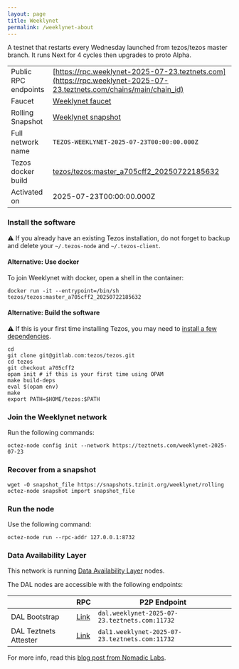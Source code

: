 ```yaml
---
layout: page
title: Weeklynet
permalink: /weeklynet-about
---
```


A testnet that restarts every Wednesday launched from tezos/tezos master branch. It runs Next for 4 cycles then upgrades to proto Alpha.

| | |
|-------|---------------------|
| Public RPC endpoints | [https://rpc.weeklynet-2025-07-23.teztnets.com](https://rpc.weeklynet-2025-07-23.teztnets.com/chains/main/chain_id)<br/> |
| Faucet | [Weeklynet faucet](https://faucet.weeklynet-2025-07-23.teztnets.com) |
| Rolling Snapshot | [Weeklynet snapshot](https://snapshots.tzinit.org/weeklynet/rolling) |
| Full network name | `TEZOS-WEEKLYNET-2025-07-23T00:00:00.000Z` |
| Tezos docker build | [tezos/tezos:master_a705cff2_20250722185632](https://hub.docker.com/r/tezos/tezos/tags?page=1&ordering=last_updated&name=master_a705cff2_20250722185632) |
| Activated on | 2025-07-23T00:00:00.000Z |





### Install the software

⚠️  If you already have an existing Tezos installation, do not forget to backup and delete your `~/.tezos-node` and `~/.tezos-client`.



#### Alternative: Use docker

To join Weeklynet with docker, open a shell in the container:

```
docker run -it --entrypoint=/bin/sh tezos/tezos:master_a705cff2_20250722185632
```


#### Alternative: Build the software

⚠️  If this is your first time installing Tezos, you may need to [install a few dependencies](https://tezos.gitlab.io/introduction/howtoget.html#setting-up-the-development-environment-from-scratch).

```
cd
git clone git@gitlab.com:tezos/tezos.git
cd tezos
git checkout a705cff2
opam init # if this is your first time using OPAM
make build-deps
eval $(opam env)
make
export PATH=$HOME/tezos:$PATH
```

### Join the Weeklynet network

Run the following commands:

```
octez-node config init --network https://teztnets.com/weeklynet-2025-07-23

```


### Recover from a snapshot

```
wget -O snapshot_file https://snapshots.tzinit.org/weeklynet/rolling
octez-node snapshot import snapshot_file
```


### Run the node

Use the following command:

```
octez-node run --rpc-addr 127.0.0.1:8732
```




### Data Availability Layer

This network is running [Data Availability Layer](https://tezos.gitlab.io/shell/dal.html) nodes.


The DAL nodes are accessible with the following endpoints:

| | RPC | P2P Endpoint |
|------------|---------|--------------|
| DAL Bootstrap | [Link](https://dal-bootstrap-rpc.weeklynet-2025-07-23.teztnets.com/p2p/gossipsub/scores) | `dal.weeklynet-2025-07-23.teztnets.com:11732` |
| DAL Teztnets Attester | [Link](https://dal-attester-rpc.weeklynet-2025-07-23.teztnets.com/p2p/gossipsub/scores) | `dal1.weeklynet-2025-07-23.teztnets.com:11732` |


For more info, read this [blog post from Nomadic Labs](https://research-development.nomadic-labs.com/data-availability-layer-tezos.html).



